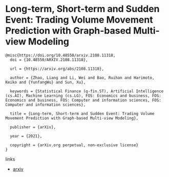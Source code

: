 # Long-term, Short-term and Sudden Event: Trading Volume Movement Prediction with Graph-based Multi-view Modeling

```
@misc{https://doi.org/10.48550/arxiv.2108.11318,
  doi = {10.48550/ARXIV.2108.11318},
  
  url = {https://arxiv.org/abs/2108.11318},
  
  author = {Zhao, Liang and Li, Wei and Bao, Ruihan and Harimoto, Keiko and {YunfangWu} and Sun, Xu},
  
  keywords = {Statistical Finance (q-fin.ST), Artificial Intelligence (cs.AI), Machine Learning (cs.LG), FOS: Economics and business, FOS: Economics and business, FOS: Computer and information sciences, FOS: Computer and information sciences},
  
  title = {Long-term, Short-term and Sudden Event: Trading Volume Movement Prediction with Graph-based Multi-view Modeling},
  
  publisher = {arXiv},
  
  year = {2021},
  
  copyright = {arXiv.org perpetual, non-exclusive license}
}

```
links
- [arxiv](https://arxiv.org/abs/2108.11318)